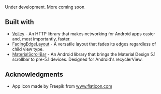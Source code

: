 Under development. More coming soon.

## Built with
* <a href="https://github.com/google/volley" target="_blank">Volley</a> - An HTTP library that makes networking for Android apps easier and, most importantly, faster.
* <a href="https://github.com/bosphere/Android-FadingEdgeLayout" target="_blank">FadingEdgeLayout</a> - A versatile layout that fades its edges regardless of child view type.
* <a href="https://github.com/turing-tech/MaterialScrollBar" target="_blank">MaterialScrollBar</a> - An Android library that brings the Material Design 5.1 scrollbar to pre-5.1 devices. Designed for Android's recyclerView.

## Acknowledgments
* App icon made by Freepik from www.flaticon.com
